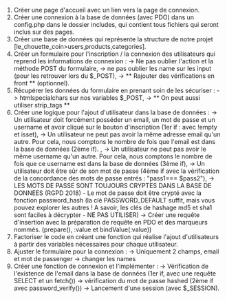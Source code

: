 1. Créer une page d'accueil avec un lien vers la page de connexion.
2. Créer une connexion à la base de données (avec PDO) dans un config.php dans le dossier includes, qui contient tous fichiers qui seront inclus sur des pages.
3. Créer une base de données qui représente la structure de notre projet [le_chouette_coin>users,products,categories].
4. Créer un formulaire pour l'inscription / la connexion des utilisateurs qui reprend les informations de connexion :
    -> Ne pas oublier l'action et la méthode POST du formulaire,
    -> ne pas oublier les name sur les input (pour les retrouver lors du $_POST),
    -> ** Rajouter des vérifications en front ** (optionnel).
5. Récupérer les données du formulaire en prenant soin de les sécuriser :
    -> htmlspecialchars sur nos variables $_POST,
    -> ** On peut aussi utiliser strip_tags **
6. Créer une logique pour l'ajout d'utilisateur dans la base de données :
    -> Un utilisateur doit forcément posséder un email, un mot de passe et un username et avoir cliqué sur le bouton d'inscription (1er if : avec !empty et isset),
    -> Un utilisateur ne peut pas avoir la même adresse email qu'un autre. Pour cela, nous comptons le nombre de fois que l'email est dans la base de données (2ème if). ,
    -> Un utilisateur ne peut pas avoir le même username qu'un autre. Pour cela, nous comptons le nombre de fois que ce username est dans la base de données (3ème if),
    -> Un utilisateur doit être sûr de son mot de passe (4ème if avec la vérification de la concordance des mots de passe entrés : "pass1=== $pass2"),
    -> LES MOTS DE PASSE SONT TOUJOURS CRYPTES DANS LA BASE DE DONNEES (RGPD 2018) - Le mot de passe doit être crypté avec la fonction password_hash (la clé PASSWORD_DEFAULT suffit, mais vous pouvez explorer les autres ! A savoir, les clés de hashage md5 et sha1 sont faciles à décrypter - NE PAS UTILISER)
    -> Créer une requête d'insertion avec la préparation de requête en PDO et des marqueurs nommés. (prepare(), :value et bindValue(:value))
7. Factoriser le code en créant une fonction qui réalise l'ajout d'utilisateurs à partir des variables nécessaires pour chaque utilisateur.
8. Ajuster le formulaire pour la connexion :
    -> Uniquement 2 champs, email et mot de passenger
    -> changer les names
9. Créer une fonction de connexion et l'implémenter :
    -> Vérification de l'existence de l'email dans la base de données (1er if, avec une requête SELECT et un fetch())
    -> vérification du mot de passe hashed (2ème if avec password_verify())
    -> Lancement d'une session (avec $_SESSION).